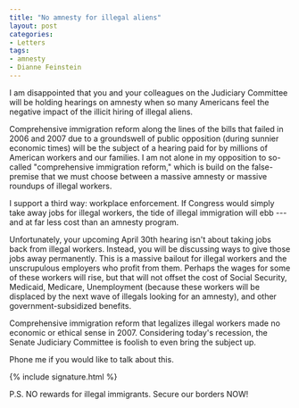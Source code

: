 ```yaml
---
title: "No amnesty for illegal aliens"
layout: post
categories:
- Letters
tags:
- amnesty
- Dianne Feinstein
---
```


I am disappointed that you and your colleagues on the Judiciary Committee will be holding hearings on amnesty when so many Americans feel the negative impact of the illicit hiring of illegal aliens.

Comprehensive immigration reform along the lines of the bills that failed in 2006 and 2007 due to a groundswell of public opposition (during sunnier economic times) will be the subject of a hearing paid for by millions of American workers and our families. I am not alone in my opposition to so-called "comprehensive immigration reform," which is build on the false-premise that we must choose between a massive amnesty or massive roundups of illegal workers.

I support a third way: workplace enforcement. If Congress would simply take away jobs for illegal workers, the tide of illegal immigration will ebb --- and at far less cost than an amnesty program.

Unfortunately, your upcoming April 30th hearing isn't about taking jobs back from illegal workers. Instead, you will be discussing ways to give those jobs away permanently. This is a massive bailout for illegal workers and the unscrupulous employers who profit from them. Perhaps the wages for some of these workers will rise, but that will not offset the cost of Social Security, Medicaid, Medicare, Unemployment (because these workers will be displaced by the next wave of illegals looking for an amnesty), and other government-subsidized benefits.

Comprehensive immigration reform that legalizes illegal workers made no economic or ethical sense in 2007. Considering today's recession, the Senate Judiciary Committee is foolish to even bring the subject up.

Phone me if you would like to talk about this.

{% include signature.html %}

P.S. NO rewards for illegal immigrants. Secure our borders NOW!